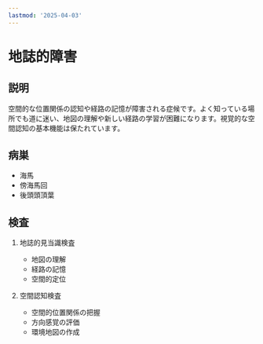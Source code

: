 ```yaml
---
lastmod: '2025-04-03'
---
```


# 地誌的障害

## 説明

空間的な位置関係の認知や経路の記憶が障害される症候です。よく知っている場所でも道に迷い、地図の理解や新しい経路の学習が困難になります。視覚的な空間認知の基本機能は保たれています。

## 病巣

- 海馬
- 傍海馬回
- 後頭頭頂葉

## 検査

1. 地誌的見当識検査

   - 地図の理解
   - 経路の記憶
   - 空間的定位

2. 空間認知検査
   - 空間的位置関係の把握
   - 方向感覚の評価
   - 環境地図の作成
